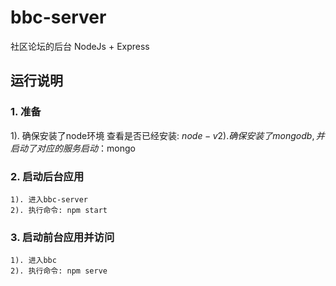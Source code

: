 # bbc-server
社区论坛的后台 NodeJs + Express
## 运行说明
### 1. 准备
  1). 确保安装了node环境 查看是否已经安装: $node -v  
	2). 确保安装了mongodb, 并启动了对应的服务 启动：$mongo
 
### 2. 启动后台应用
	1). 进入bbc-server
	2). 执行命令: npm start

### 3. 启动前台应用并访问
	1). 进入bbc
	2). 执行命令: npm serve

